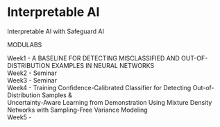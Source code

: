 # Interpretable AI
Interpretable AI with Safeguard AI

MODULABS

Week1 - A BASELINE FOR DETECTING MISCLASSIFIED AND OUT-OF-DISTRIBUTION EXAMPLES IN NEURAL NETWORKS  
Week2 - Seminar  
Week3 - Seminar  
Week4 - Training Confidence-Calibrated Classifier for Detecting Out-of-Distribution Samples &  
Uncertainty-Aware Learning from Demonstration Using Mixture Density Networks with Sampling-Free Variance Modeling  
Week5 -   
